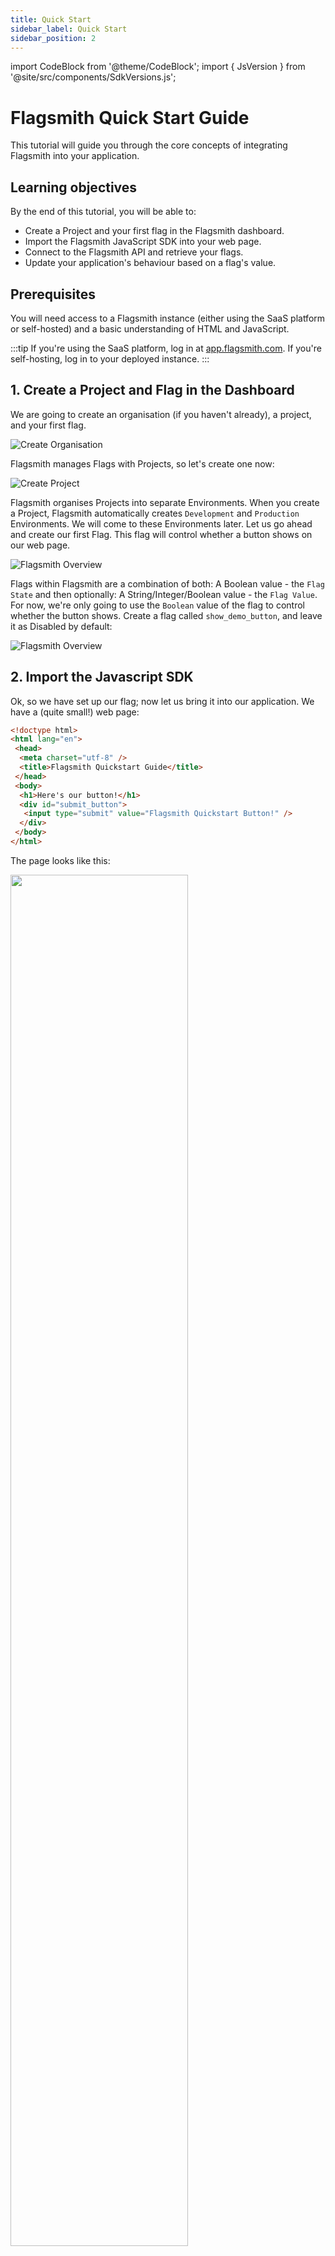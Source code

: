 ```yaml
---
title: Quick Start
sidebar_label: Quick Start
sidebar_position: 2
---
```


import CodeBlock from '@theme/CodeBlock'; import { JsVersion } from '@site/src/components/SdkVersions.js';

# Flagsmith Quick Start Guide

This tutorial will guide you through the core concepts of integrating Flagsmith into your application.

## Learning objectives

By the end of this tutorial, you will be able to:

- Create a Project and your first flag in the Flagsmith dashboard.
- Import the Flagsmith JavaScript SDK into your web page.
- Connect to the Flagsmith API and retrieve your flags.
- Update your application's behaviour based on a flag's value.

## Prerequisites

You will need access to a Flagsmith instance (either using the SaaS platform or self-hosted) and a basic understanding of HTML and JavaScript.

:::tip
If you're using the SaaS platform, log in at [app.flagsmith.com](https://app.flagsmith.com/). If you're self-hosting, log in to your deployed instance.
:::

## 1. Create a Project and Flag in the Dashboard

We are going to create an organisation (if you haven't already), a project, and your first flag.

![Create Organisation](/img/quickstart/demo_create_1.png)

Flagsmith manages Flags with Projects, so let's create one now:

![Create Project](/img/quickstart/demo_create_2.png)

Flagsmith organises Projects into separate Environments. When you create a Project, Flagsmith automatically creates `Development` and `Production` Environments. We will come to these Environments later. Let us go ahead and create our first Flag. This flag will control whether a button shows on our web page.

![Flagsmith Overview](/img/quickstart/demo_create_3.png)

Flags within Flagsmith are a combination of both: A Boolean value - the `Flag State` and then optionally: A String/Integer/Boolean value - the `Flag Value`. For now, we're only going to use the `Boolean` value of the flag to control whether the button shows. Create a flag called `show_demo_button`, and leave it as Disabled by default:

![Flagsmith Overview](/img/quickstart/demo_create_4.png)

## 2. Import the Javascript SDK

Ok, so we have set up our flag; now let us bring it into our application. We have a (quite small!) web page:

```html
<!doctype html>
<html lang="en">
 <head>
  <meta charset="utf-8" />
  <title>Flagsmith Quickstart Guide</title>
 </head>
 <body>
  <h1>Here's our button!</h1>
  <div id="submit_button">
   <input type="submit" value="Flagsmith Quickstart Button!" />
  </div>
 </body>
</html>
```

The page looks like this:

<div style={{textAlign: 'center'}}><img width="75%" src="/img/quickstart/demo_create_8.png"/></div>

For the purposes of this quickstart tutorial, we will import the SDK inline into our web page:

<CodeBlock>{ `<script src="https://cdn.jsdelivr.net/npm/flagsmith@`}<JsVersion />{`/index.js"></script>` } </CodeBlock>

## 3. Connect to the Flagsmith API

We can now connect to the Flagsmith API and get our Flags. When you initialise the Flagsmith SDK, you have to provide an Environment ID. This way, the SDK knows which Project and Environment to retrieve flags for. Head to the Environment Settings page within Flagsmith, and copy the API key:

![SDK Keys](/img/quickstart/demo_create_6.png)

Then paste your API key into the code below:

```html
<script>
 flagsmith.init({
  environmentID: '<add your API key here!>',
  onChange: (oldFlags, params) => {},
 });
</script>
```

Now when the browser opens the web page, it will download the Javascript SDK and make a call to `edge.api.flagsmith.com`
to get the flags for our Environment. You can see this in the browser network tab:

<div style={{textAlign: 'center'}}><img width="75%" src="/img/quickstart/demo_create_7.png"/></div>

You can see here that the flag is being returned by the Flagsmith API and it has `"enabled": false` as the value.

## 4. Hook up our Application

Let's hook this value up to our button, so that the value of the flag controls whether the button is hidden or shown.

```html
<script>
 flagsmith.init({
  environmentID: '<add your API key here!>',
  onChange: (oldFlags, params) => {
   if (flagsmith.hasFeature('show_demo_button')) {
    var submit_button = document.getElementById('submit_button');
    submit_button.style.display = 'block';
   }
  },
 });
</script>
```

This code sets up a callback, which is triggered when we get a response back from the Flagsmith API. We will check for
the state of the flag and set the display visibility based on the result.

Our entire web page now reads like this:

<CodeBlock>{ `<!doctype html>

<html lang="en">
 <head>
  <meta charset="utf-8" />
  <title>Flagsmith Quickstart Guide</title>
  <script src="https://cdn.jsdelivr.net/npm/flagsmith@`}<JsVersion />{`/index.js"></script>
  <script>
   flagsmith.init({
    environmentID: 'ZfmJTbLQZrhZVHkVhXbsNi',
    onChange: (oldFlags, params) => {
     if (flagsmith.hasFeature('show_demo_button')) {
      var submit_button = document.getElementById('submit_button');
      submit_button.style.display = 'block';
     }
    },
   });
  </script>
 </head>
 <body>
  <h1>Here's our button!</h1>
  <div id="submit_button" style="display:none">
   <input type="submit" value="Flagsmith Quickstart Button!" />
  </div>
 </body>
</html>`}
</CodeBlock>

If we go back and refresh our browser, you will see that the button has now disappeared.

<div style={{textAlign: 'center'}}><img width="75%" src="/img/quickstart/demo_create_9.png"/></div>

We've now put the control of the button visibility behind our Flagsmith Flag! You can now go back to the Flagsmith
dashboard and enable the flag:

![Flag View](/img/quickstart/demo_create_10.png)

Return to your browser, refresh the page, and the button will reappear.

## Finishing Up

This was a pretty quick demo, but it covers the core concepts involved in integrating Flagsmith into your application.
From here, some areas of the documentation you might want to check out are:

- A deeper overview of the application - [Features](/managing-flags/core-management),
  [Identities](/flagsmith-concepts/identities) and [Segments](/flagsmith-concepts/segments).
- More details about our [API and SDKs](/integrating-with-flagsmith/integration-overview).
- How you can [run Flagsmith yourself](/deployment-self-hosting/) or use our [Hosted API](https://flagsmith.com/).

## Next Steps

### Target Use Cases
- [Advanced Targeting and Segmentation](/flagsmith-concepts/segments): Learn how to target features to specific users, groups, or segments for advanced rollout strategies.

### Best Practices for Using Flags in Code
- [When to use feature flags](/best-practices/when-to-use-flags): Understand the core concepts and workflows for using feature flags effectively.
- [Using flags in frontend and backend code](/integrating-with-flagsmith/integration-overview): Practical guidance and examples for both client and server-side usage.
- [How to test your application using flags](/experimentation/ab-testing): Strategies for testing and rolling out features safely.

### Supported SDKs
- [SDKs & Integrations](/integrating-with-flagsmith/integration-overview): Explore all supported SDKs for integrating Flagsmith with your technology stack.

### Automation & API Access
- [REST API Reference](/edge-api/): Learn how to manage flags programmatically and automate flag changes.

